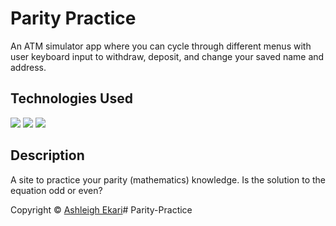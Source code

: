 # Parity Practice

An ATM simulator app where you can cycle through different menus with user keyboard input to withdraw, deposit, and change your saved name and address.
## Technologies Used

![](https://img.shields.io/badge/-HTML-black.svg?style=flat-square&logo=html5&colorB=000)
![](https://img.shields.io/badge/-CSS-black.svg?style=flat-square&logo=css3&colorB=000)
![](https://img.shields.io/badge/-JAVASCRIPT-black.svg?style=flat-square&logo=JavaScript&colorB=000)

## Description

A site to practice your parity (mathematics) knowledge. Is the solution to the equation odd or even?

Copyright © [Ashleigh Ekari](https://www.ashleighekari.com)#   P a r i t y - P r a c t i c e  
 